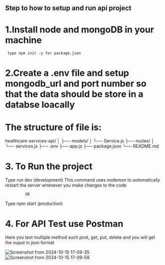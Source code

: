 ## Step to how to setup and run api project

# 1.Install node and mongoDB in your machine
     type npm init -y for package.json
# 2.Create a .env file and setup mongodb_url and port number so that the data should be store in a databse loacally

# The structure of file is:

healthcare-services-api/
│
├── models/
│   └── Service.js
├── routes/
│   └── services.js
├── .env
├── app.js
├── package.json
└── README.md


# 3. To Run the project
Type run dev (development) This command uses nodemon to automatically restart the server whenever you make changes to the code
            
             OR
            
Type npm start (production)



# 4. For API Test use Postman

Here you test multiple method such post, get, put, delete
and you will get the ouput in json format 

![Screenshot from 2024-10-15 17-09-35](https://github.com/user-attachments/assets/77b08ce5-9ba5-42f9-a115-f7cdcecd6f55)
![Screenshot from 2024-10-15 17-09-58](https://github.com/user-attachments/assets/6fc4bddd-9386-4b25-b746-8e824956a35c)





